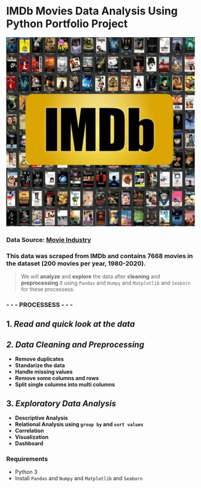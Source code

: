 # IMDb Movies Data Analysis Using Python Portfolio Project

![IMDb](imdb.jpg)

### Data Source: [Movie Industry](https://www.kaggle.com/datasets/danielgrijalvas/movies)
### This data was scraped from IMDb and contains 7668 movies in the dataset (200 movies per year, 1980-2020).

> We will **analyze** and **explore** the data after **cleaning** and **preprocessing** it using `Pandas` and `Numpy` and `Matplotlib` and `Seaborn` for these processess.

### - - - PROCESSESS  - - -

## 1. *Read and quick look at the data*

## *2. Data Cleaning and Preprocessing*
* **Remove duplicates**
* **Standarize the data**
* **Handle missing values**
* **Remove some columns and rows**
* **Split single columns into multi columns**

## 3. *Exploratory Data Analysis*
* **Descriptive Analysis**
* **Relational Analysis using `group by` and `sort values`**
* **Correlation**
* **Visualization**
* **Dashboard**

### Requirements
* Python 3
* Install `Pandas` and `Numpy` and `Matplotlib` and `Seaborn`
